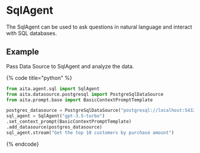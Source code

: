 # SqlAgent

The SqlAgent can be used to ask questions in natural language and interact with SQL databases.

## Example

Pass Data Source to SqlAgent and analyze the data.

{% code title="python" %}

```python
from aita.agent.sql import SqlAgent
from aita.datasource.postgresql import PostgreSqlDataSource
from aita.prompt.base import BasicContextPromptTemplate

postgres_datasource = PostgreSqlDataSource("postgresql://localhost:5432/db")
sql_agent = SqlAgent("gpt-3.5-turbo")
.set_context_prompt(BasicContextPromptTemplate)
.add_datasource(postgres_datasource)
sql_agent.stream("Get the top 10 customers by purchase amount")
```

{% endcode}
